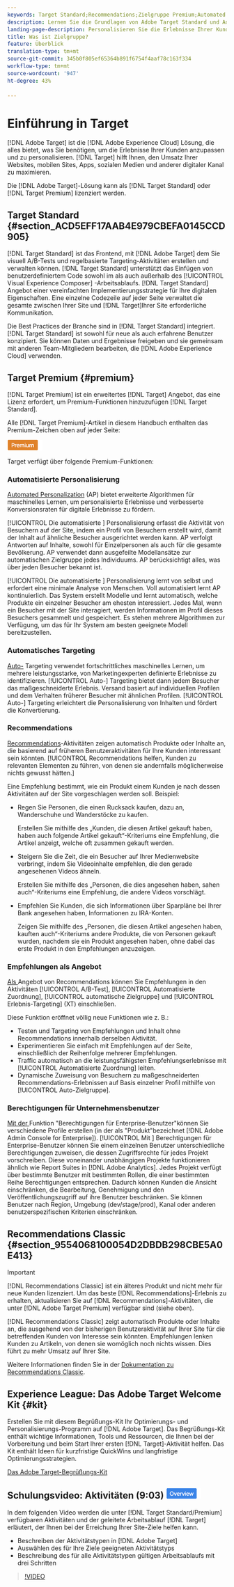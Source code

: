 ```yaml
---
keywords: Target Standard;Recommendations;Zielgruppe Premium;Automated Personalization;Auto-Zielgruppe;Auto-Zielgruppe;Berechtigungen;Was ist Adobe-Zielgruppe?
description: Lernen Sie die Grundlagen von Adobe Target Standard und Adobe Target Premium kennen. Target Premium umfasst erweiterte Funktionen, die nicht im Standardprodukt verfügbar sind.
landing-page-description: Personalisieren Sie die Erlebnisse Ihrer Kunden, um den Umsatz Ihrer Websites und Mobile Sites sowie Apps, Social Media und anderer digitaler Kanäle zu maximieren.
title: Was ist Zielgruppe?
feature: Überblick
translation-type: tm+mt
source-git-commit: 345b0f805ef65364b891f6754f4aaf78c163f334
workflow-type: tm+mt
source-wordcount: '947'
ht-degree: 43%

---
```



# Einführung in Target

[!DNL Adobe Target] ist die  [!DNL Adobe Experience Cloud] Lösung, die alles bietet, was Sie benötigen, um die Erlebnisse Ihrer Kunden anzupassen und zu personalisieren. [!DNL Target] hilft Ihnen, den Umsatz Ihrer Websites, mobilen Sites, Apps, sozialen Medien und anderer digitaler Kanal zu maximieren.

Die [!DNL Adobe Target]-Lösung kann als [!DNL Target Standard] oder [!DNL Target Premium] lizenziert werden.

## Target Standard   {#section_ACD5EFF17AAB4E979CBEFA0145CCD905}

[!DNL Target Standard] ist das Frontend, mit  [!DNL Adobe Target] dem Sie visuell A/B-Tests und regelbasierte Targeting-Aktivitäten erstellen und verwalten können. [!DNL Target Standard] unterstützt das Einfügen von benutzerdefiniertem Code sowohl im als auch außerhalb des  [!UICONTROL Visual Experience Composer] -Arbeitsablaufs. [!DNL Target Standard] Angebot einer vereinfachten Implementierungsstrategie für Ihre digitalen Eigenschaften. Eine einzelne Codezeile auf jeder Seite verwaltet die gesamte zwischen Ihrer Site und  [!DNL Target]Ihrer Site erforderliche Kommunikation.

Die Best Practices der Branche sind in [!DNL Target Standard] integriert. [!DNL Target Standard] ist sowohl für neue als auch erfahrene Benutzer konzipiert. Sie können Daten und Ergebnisse freigeben und sie gemeinsam mit anderen Team-Mitgliedern bearbeiten, die [!DNL Adobe Experience Cloud] verwenden.

## Target Premium {#premium}

[!DNL Target Premium] ist ein erweitertes  [!DNL Target] Angebot, das eine Lizenz erfordert, um Premium-Funktionen hinzuzufügen  [!DNL Target Standard].

Alle [!DNL Target Premium]-Artikel in diesem Handbuch enthalten das Premium-Zeichen oben auf jeder Seite:

![Premium-Zeichen](/help/assets/premium.png)

Target verfügt über folgende Premium-Funktionen:

### Automatisierte Personalisierung

[Automated Personalization](/help/c-activities/t-automated-personalization/automated-personalization.md#task_8AAF837796D74CF893CA2F88BA1491C9)  (AP) bietet erweiterte Algorithmen für maschinelles Lernen, um personalisierte Erlebnisse und verbesserte Konversionsraten für digitale Erlebnisse zu fördern.

[!UICONTROL Die automatisierte ] Personalisierung erfasst die Aktivität von Besuchern auf der Site, indem ein Profil von Besuchern erstellt wird, damit der Inhalt auf ähnliche Besucher ausgerichtet werden kann. AP verfolgt Antworten auf Inhalte, sowohl für Einzelpersonen als auch für die gesamte Bevölkerung. AP verwendet dann ausgefeilte Modellansätze zur automatischen Zielgruppe jedes Individuums. AP berücksichtigt alles, was über jeden Besucher bekannt ist.

[!UICONTROL Die automatisierte ] Personalisierung lernt von selbst und erfordert eine minimale Analyse von Menschen. Voll automatisiert lernt AP kontinuierlich. Das System erstellt Modelle und lernt automatisch, welche Produkte ein einzelner Besucher am ehesten interessiert. Jedes Mal, wenn ein Besucher mit der Site interagiert, werden Informationen im Profil dieses Besuchers gesammelt und gespeichert. Es stehen mehrere Algorithmen zur Verfügung, um das für Ihr System am besten geeignete Modell bereitzustellen.

### Automatisches Targeting

[Auto-](/help/c-activities/auto-target/auto-target-to-optimize.md) Targeting verwendet fortschrittliches maschinelles Lernen, um mehrere leistungsstarke, von Marketingexperten definierte Erlebnisse zu identifizieren. [!UICONTROL Auto-] Targeting bietet dann jedem Besucher das maßgeschneiderte Erlebnis. Versand basiert auf individuellen Profilen und dem Verhalten früherer Besucher mit ähnlichen Profilen. [!UICONTROL Auto-] Targeting erleichtert die Personalisierung von Inhalten und fördert die Konvertierung.

### Recommendations

[Recommendations](/help/c-recommendations/recommendations.md#concept_7556C8A4543942F2A77B13A29339C0C0)-Aktivitäten zeigen automatisch Produkte oder Inhalte an, die basierend auf früheren Benutzeraktivitäten für Ihre Kunden interessant sein könnten. [!UICONTROL Recommendations helfen, Kunden zu relevanten Elementen zu führen, von denen sie andernfalls möglicherweise nichts gewusst hätten.]

Eine Empfehlung bestimmt, wie ein Produkt einem Kunden je nach dessen Aktivitäten auf der Site vorgeschlagen werden soll. Beispiel:

* Regen Sie Personen, die einen Rucksack kaufen, dazu an, Wanderschuhe und Wanderstöcke zu kaufen.

   Erstellen Sie mithilfe des „Kunden, die diesen Artikel gekauft haben, haben auch folgende Artikel gekauft“-Kriteriums eine Empfehlung, die Artikel anzeigt, welche oft zusammen gekauft werden.

* Steigern Sie die Zeit, die ein Besucher auf Ihrer Medienwebsite verbringt, indem Sie Videoinhalte empfehlen, die den gerade angesehenen Videos ähneln.

   Erstellen Sie mithilfe des „Personen, die dies angesehen haben, sahen auch“-Kriteriums eine Empfehlung, die andere Videos vorschlägt.

* Empfehlen Sie Kunden, die sich Informationen über Sparpläne bei Ihrer Bank angesehen haben, Informationen zu IRA-Konten.

   Zeigen Sie mithilfe des „Personen, die diesen Artikel angesehen haben, kauften auch“-Kriteriums andere Produkte, die von Personen gekauft wurden, nachdem sie ein Produkt angesehen haben, ohne dabei das erste Produkt in den Empfehlungen anzuzeigen.

### Empfehlungen als Angebot

[Als ](/help/c-recommendations/recommendations-as-an-offer.md) Angebot von Recommendations können Sie Empfehlungen in den Aktivitäten  [!UICONTROL A/B-Test],  [!UICONTROL Automatisierte Zuordnung],  [!UICONTROL automatische Zielgruppe] und  [!UICONTROL Erlebnis-Targeting] (XT) einschließen.

Diese Funktion eröffnet völlig neue Funktionen wie z. B.:

* Testen und Targeting von Empfehlungen und Inhalt ohne Recommendations innerhalb derselben Aktivität.
* Experimentieren Sie einfach mit Empfehlungen auf der Seite, einschließlich der Reihenfolge mehrerer Empfehlungen.
* Traffic automatisch an die leistungsfähigsten Empfehlungserlebnisse mit [!UICONTROL Automatisierte Zuordnung] leiten.
* Dynamische Zuweisung von Besuchern zu maßgeschneiderten Recommendations-Erlebnissen auf Basis einzelner Profil mithilfe von [!UICONTROL Auto-Zielgruppe].

### Berechtigungen für Unternehmensbenutzer

[Mit der ](/help/administrating-target/c-user-management/property-channel/property-channel.md#concept_E396B16FA2024ADBA27BC056138F9838) Funktion &quot;Berechtigungen für Enterprise-Benutzer&quot;können Sie verschiedene Profile erstellen (in der als &quot;Produkt&quot;bezeichnet  [!DNL Adobe Admin Console for Enterprise]). [!UICONTROL Mit ] Berechtigungen für Enterprise-Benutzer können Sie einem einzelnen Benutzer unterschiedliche Berechtigungen zuweisen, die dessen Zugriffsrechte für jedes Projekt vorschreiben. Diese voneinander unabhängigen Projekte funktionieren ähnlich wie Report Suites in [!DNL Adobe Analytics]. Jedes Projekt verfügt über bestimmte Benutzer mit bestimmten Rollen, die einer bestimmten Reihe Berechtigungen entsprechen. Dadurch können Kunden die Ansicht einschränken, die Bearbeitung, Genehmigung und den Veröffentlichungszugriff auf ihre Benutzer beschränken. Sie können Benutzer nach Region, Umgebung (dev/stage/prod), Kanal oder anderen benutzerspezifischen Kriterien einschränken.

## Recommendations Classic {#section_9554068100054D2DBDB298CBE5A0E413}

>[!IMPORTANT]
>
>[!DNL Recommendations Classic] ist ein älteres Produkt und nicht mehr für neue Kunden lizenziert. Um das beste [!DNL Recommendations]-Erlebnis zu erhalten, aktualisieren Sie auf [!DNL Recommendations]-Aktivitäten, die unter [!DNL Adobe Target Premium] verfügbar sind (siehe oben).

[!DNL Recommendations Classic] zeigt automatisch Produkte oder Inhalte an, die ausgehend von der bisherigen Benutzeraktivität auf Ihrer Site für die betreffenden Kunden von Interesse sein könnten. Empfehlungen lenken Kunden zu Artikeln, von denen sie womöglich noch nichts wissen. Dies führt zu mehr Umsatz auf Ihrer Site.

Weitere Informationen finden Sie in der [Dokumentation zu Recommendations Classic](/help/assets/adobe-recommendations-classic.pdf).

## Experience League: Das Adobe Target Welcome Kit {#kit}

Erstellen Sie mit diesem Begrüßungs-Kit Ihr Optimierungs- und Personalisierungs-Programm auf [!DNL Adobe Target]. Das Begrüßungs-Kit enthält wichtige Informationen, Tools und Ressourcen, die Ihnen bei der Vorbereitung und beim Start Ihrer ersten [!DNL Target]-Aktivität helfen. Das Kit enthält Ideen für kurzfristige QuickWins und langfristige Optimierungsstrategien.

[Das Adobe Target-Begrüßungs-Kit](https://expleague.azureedge.net/pdf/Adobe-Target-Welcome-Kit.pdf)

## Schulungsvideo: Aktivitäten (9:03) ![Übersichtskennzeichen](/help/assets/overview.png)

In dem folgenden Video werden die unter [!DNL Target Standard/Premium] verfügbaren Aktivitäten und der geleitete Arbeitsablauf [!DNL Target] erläutert, der Ihnen bei der Erreichung Ihrer Site-Ziele helfen kann.

* Beschreiben der Aktivitätstypen in [!DNL Adobe Target]
* Auswählen des für Ihre Ziele geeigneten Aktivitätstyps
* Beschreibung des für alle Aktivitätstypen gültigen Arbeitsablaufs mit drei Schritten

>[!VIDEO](https://video.tv.adobe.com/v/17386)
